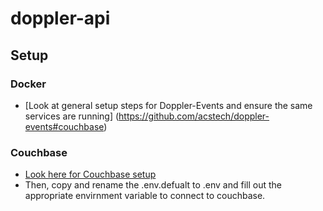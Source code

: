 # doppler-api
## Setup
### Docker
- [Look at general setup steps for Doppler-Events and ensure the same services are running] (https://github.com/acstech/doppler-events#couchbase)
### Couchbase
- [Look here for Couchbase setup](https://github.com/acstech/doppler-events#couchbase)
- Then, copy and rename the .env.defualt to .env and fill out the appropriate envirnment variable to connect to couchbase.
